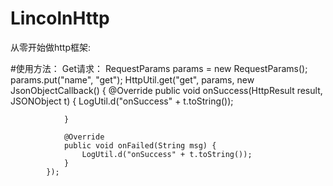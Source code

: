 # LincolnHttp
从零开始做http框架:

#使用方法：
  Get请求：
      RequestParams params = new RequestParams();
			params.put("name", "get");
			HttpUtil.get("get", params, new JsonObjectCallback<JSONObject>() {
				@Override
				public void onSuccess(HttpResult result, JSONObject t) {
					LogUtil.d("onSuccess" + t.toString());
				
				}

				@Override
				public void onFailed(String msg) {
					LogUtil.d("onSuccess" + t.toString());
				}
			});

